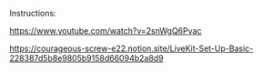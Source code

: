 Instructions:

https://www.youtube.com/watch?v=2snWgQ6Pyac

https://courageous-screw-e22.notion.site/LiveKit-Set-Up-Basic-228387d5b8e9805b9158d66094b2a8d9